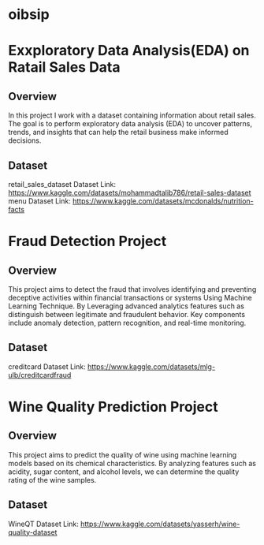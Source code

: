 # oibsip

# Exxploratory Data Analysis(EDA) on Ratail Sales Data

## Overview
In this project I work with a dataset containing information about retail sales. The goal is to perform exploratory data analysis (EDA) to uncover patterns, trends, and insights that can help the retail business make informed decisions.
## Dataset
retail_sales_dataset Dataset Link: https://www.kaggle.com/datasets/mohammadtalib786/retail-sales-dataset
menu Dataset Link: https://www.kaggle.com/datasets/mcdonalds/nutrition-facts

# Fraud Detection Project

## Overview
This project aims to detect the fraud that involves identifying and preventing deceptive activities within financial transactions or systems Using Machine Learning Technique. By Leveraging advanced analytics features such as distinguish between legitimate and fraudulent behavior. Key components include anomaly detection, pattern recognition, and real-time monitoring.
## Dataset
creditcard Dataset Link: https://www.kaggle.com/datasets/mlg-ulb/creditcardfraud

# Wine Quality Prediction Project

## Overview
This project aims to predict the quality of wine using machine learning models based on its chemical characteristics. By analyzing features such as acidity, sugar content, and alcohol levels, we can determine the quality rating of the wine samples.
## Dataset
WineQT Dataset Link: https://www.kaggle.com/datasets/yasserh/wine-quality-dataset
